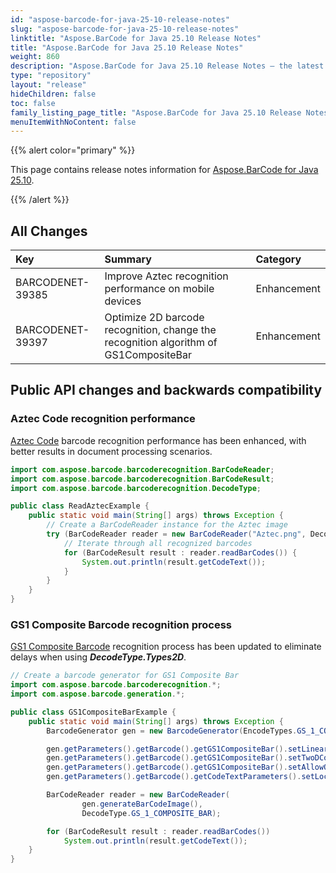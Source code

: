 ```yaml
---
id: "aspose-barcode-for-java-25-10-release-notes"
slug: "aspose-barcode-for-java-25-10-release-notes"
linktitle: "Aspose.BarCode for Java 25.10 Release Notes"
title: "Aspose.BarCode for Java 25.10 Release Notes"
weight: 860
description: "Aspose.BarCode for Java 25.10 Release Notes – the latest updates and fixes."
type: "repository"
layout: "release"
hideChildren: false
toc: false
family_listing_page_title: "Aspose.BarCode for Java 25.10 Release Notes"
menuItemWithNoContent: false
---
```


{{% alert color="primary" %}}

This page contains release notes information
for [Aspose.BarCode for Java 25.10](https://releases.aspose.com/barcode/java/25-10/).

{{% /alert %}}

## **All Changes**

| **Key**            | **Summary**                               | **Category** |
|:-------------------|:------------------------------------------|:-------------|
|BARCODENET-39385|Improve Aztec recognition performance on mobile devices|Enhancement|
|BARCODENET-39397|Optimize 2D barcode recognition, change the recognition algorithm of GS1CompositeBar|Enhancement|

## Public API changes and backwards compatibility

### Aztec Code recognition performance
[Aztec Code](https://en.wikipedia.org/wiki/Aztec_Code) barcode recognition performance has been enhanced, with better results in document processing scenarios.

```java
import com.aspose.barcode.barcoderecognition.BarCodeReader;
import com.aspose.barcode.barcoderecognition.BarCodeResult;
import com.aspose.barcode.barcoderecognition.DecodeType;

public class ReadAztecExample {
    public static void main(String[] args) throws Exception {
        // Create a BarCodeReader instance for the Aztec image
        try (BarCodeReader reader = new BarCodeReader("Aztec.png", DecodeType.AZTEC)) {
            // Iterate through all recognized barcodes
            for (BarCodeResult result : reader.readBarCodes()) {
                System.out.println(result.getCodeText());
            }
        }
    }
}

```

### GS1 Composite Barcode recognition process
[GS1 Composite Barcode](https://docs.aspose.com/barcode/net/gs1-composite-barcodes/) recognition process has been updated to eliminate delays when using ***DecodeType.Types2D***.

```java
// Create a barcode generator for GS1 Composite Bar
import com.aspose.barcode.barcoderecognition.*;
import com.aspose.barcode.generation.*;

public class GS1CompositeBarExample {
    public static void main(String[] args) throws Exception {
        BarcodeGenerator gen = new BarcodeGenerator(EncodeTypes.GS_1_COMPOSITE_BAR, "(01)13112345678906|(17)010615(10)A123456");

        gen.getParameters().getBarcode().getGS1CompositeBar().setLinearComponentType(EncodeTypes.GS_1_CODE_128);
        gen.getParameters().getBarcode().getGS1CompositeBar().setTwoDComponentType(TwoDComponentType.CC_C);
        gen.getParameters().getBarcode().getGS1CompositeBar().setAllowOnlyGS1Encoding(true);
        gen.getParameters().getBarcode().getCodeTextParameters().setLocation(CodeLocation.NONE);

        BarCodeReader reader = new BarCodeReader(
                gen.generateBarCodeImage(),
                DecodeType.GS_1_COMPOSITE_BAR);

        for (BarCodeResult result : reader.readBarCodes())
            System.out.println(result.getCodeText());
    }
}

```

